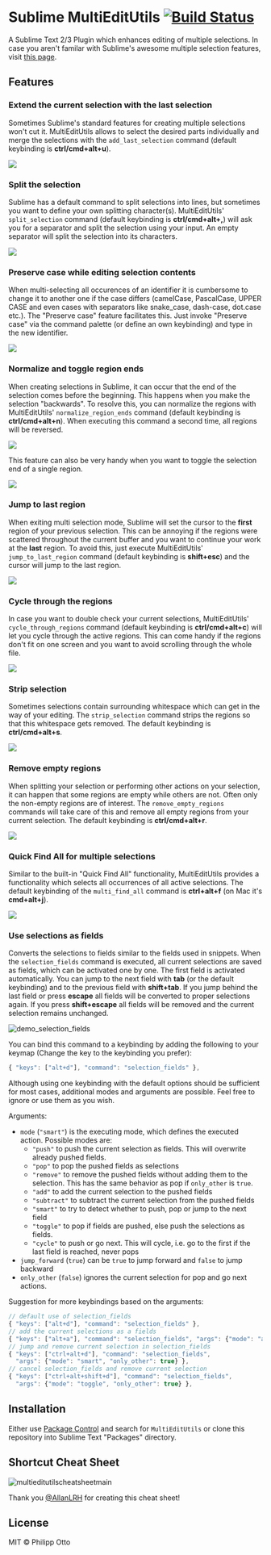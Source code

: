 Sublime MultiEditUtils [![Build Status](https://travis-ci.org/philippotto/Sublime-MultiEditUtils.svg?branch=master)](https://travis-ci.org/philippotto/Sublime-MultiEditUtils)
==============

A Sublime Text 2/3 Plugin which enhances editing of multiple selections. In case you aren't familar with Sublime's awesome multiple selection features, visit [this page](https://www.sublimetext.com/docs/2/multiple_selection_with_the_keyboard.html).

## Features

### Extend the current selection with the last selection

Sometimes Sublime's standard features for creating multiple selections won't cut it. MultiEditUtils allows to select the desired parts individually and merge the selections with the ```add_last_selection``` command (default keybinding is **ctrl/cmd+alt+u**).

![](http://philippotto.github.io/Sublime-MultiEditUtils/screens/01%20expand%20with%20last%20region.gif)


### Split the selection

Sublime has a default command to split selections into lines, but sometimes you want to define your own splitting character(s). MultiEditUtils' ```split_selection``` command (default keybinding is **ctrl/cmd+alt+,**) will ask you for a separator and split the selection using your input. An empty separator will split the selection into its characters.

![](http://philippotto.github.io/Sublime-MultiEditUtils/screens/05%20split%20selection.gif)


### Preserve case while editing selection contents

When multi-selecting all occurences of an identifier it is cumbersome to change it to another one if the case differs (camelCase, PascalCase, UPPER CASE and even cases with separators like snake_case, dash-case, dot.case etc.). The "Preserve case" feature facilitates this. Just invoke "Preserve case" via the command palette (or define an own keybinding) and type in the new identifier.

![](http://philippotto.github.io/Sublime-MultiEditUtils/screens/preserve-case.gif)


### Normalize and toggle region ends

When creating selections in Sublime, it can occur that the end of the selection comes before the beginning. This happens when you make the selection "backwards". To resolve this, you can normalize the regions with MultiEditUtils' ```normalize_region_ends``` command (default keybinding is **ctrl/cmd+alt+n**). When executing this command a second time, all regions will be reversed.

![](http://philippotto.github.io/Sublime-MultiEditUtils/screens/02a%20normalize%20region%20ends.gif)

This feature can also be very handy when you want to toggle the selection end of a single region.

![](http://philippotto.github.io/Sublime-MultiEditUtils/screens/02b%20toggle%20selection%20end.gif)


### Jump to last region

When exiting multi selection mode, Sublime will set the cursor to the **first** region of your previous selection. This can be annoying if the regions were scattered throughout the current buffer and you want to continue your work at the **last** region. To avoid this, just execute MultiEditUtils' ```jump_to_last_region``` command (default keybinding is **shift+esc**) and the cursor will jump to the last region.

![](http://philippotto.github.io/Sublime-MultiEditUtils/screens/03%20jump%20to%20last%20region.gif)


### Cycle through the regions

In case you want to double check your current selections, MultiEditUtils' ```cycle_through_regions``` command (default keybinding is **ctrl/cmd+alt+c**) will let you cycle through the active regions. This can come handy if the regions don't fit on one screen and you want to avoid scrolling through the whole file.

![](http://philippotto.github.io/Sublime-MultiEditUtils/screens/04%20cycle%20through%20regions.gif)


### Strip selection

Sometimes selections contain surrounding whitespace which can get in the way of your editing. The ```strip_selection``` command strips the regions so that this whitespace gets removed. The default keybinding is **ctrl/cmd+alt+s**.

![](http://philippotto.github.io/Sublime-MultiEditUtils/screens/06%20strip%20selection.gif)


### Remove empty regions

When splitting your selection or performing other actions on your selection, it can happen that some regions are empty while others are not. Often only the non-empty regions are of interest. The ```remove_empty_regions``` commands will take care of this and remove all empty regions from your current selection. The default keybinding is **ctrl/cmd+alt+r**.

![](http://philippotto.github.io/Sublime-MultiEditUtils/screens/07%20remove%20empty%20selections.gif)


### Quick Find All for multiple selections

Similar to the built-in "Quick Find All" functionality, MultiEditUtils provides a functionality which selects all occurrences of all active selections. The default keybinding of the ```multi_find_all``` command is **ctrl+alt+f** (on Mac it's **cmd+alt+j**).

![](http://philippotto.github.io/Sublime-MultiEditUtils/screens/08%20multi%20find%20all.gif)


### Use selections as fields

Converts the selections to fields similar to the fields used in snippets. When the `selection_fields` command is executed, all current selections are saved as fields, which can be activated one by one. The first field is activated automatically. You can jump to the next field with **tab** (or the default keybinding) and to the previous field with **shift+tab**. If you jump behind the last field or press **escape** all fields will be converted to proper selections again. If you press **shift+escape** all fields will be removed and the current selection remains unchanged.

![demo_selection_fields](https://cloud.githubusercontent.com/assets/12573621/14402686/17391716-fe3d-11e5-8fba-4e52a4f93459.gif)

You can bind this command to a keybinding by adding the following to your keymap (Change the key to the keybinding you prefer):

``` js
{ "keys": ["alt+d"], "command": "selection_fields" },
```

Although using one keybinding with the default options should be sufficient for most cases, additional modes and arguments are possible. Feel free to ignore or use them as you wish.

Arguments:

- `mode` (`"smart"`) is the executing mode, which defines the executed action. Possible modes are:
    + `"push"` to push the current selection as fields. This will overwrite already pushed fields.
    + `"pop"` to pop the pushed fields as selections
    + `"remove"` to remove the pushed fields without adding them to the selection. This has the same behavior as pop if `only_other` is `true`.
    + `"add"` to add the current selection to the pushed fields
    + `"subtract"` to subtract the current selection from the pushed fields
    + `"smart"` to try to detect whether to push, pop or jump to the next field
    + `"toggle"` to pop if fields are pushed, else push the selections as fields.
    + `"cycle"` to push or go next. This will cycle, i.e. go to the first if the last field is reached, never pops
- `jump_forward` (`true`) can be `true` to jump forward and `false` to jump backward
- `only_other` (`false`) ignores the current selection for pop and go next actions.

Suggestion for more keybindings based on the arguments:

``` js
// default use of selection_fields
{ "keys": ["alt+d"], "command": "selection_fields" },
// add the current selections as a fields
{ "keys": ["alt+a"], "command": "selection_fields", "args": {"mode": "add"} },
// jump and remove current selection in selection_fields
{ "keys": ["ctrl+alt+d"], "command": "selection_fields",
  "args": {"mode": "smart", "only_other": true} },
// cancel selection_fields and remove current selection
{ "keys": ["ctrl+alt+shift+d"], "command": "selection_fields",
  "args": {"mode": "toggle", "only_other": true} },
```

## Installation

Either use [Package Control](https://sublime.wbond.net/installation) and search for `MultiEditUtils` or clone this repository into Sublime Text "Packages" directory.

## Shortcut Cheat Sheet

![multieditutilscheatsheetmain](https://user-images.githubusercontent.com/2641327/27285539-57bd445c-54fd-11e7-867f-2e3a264c7d35.png)

Thank you [@AllanLRH](https://github.com/AllanLRH) for creating this cheat sheet!

## License

MIT © Philipp Otto
